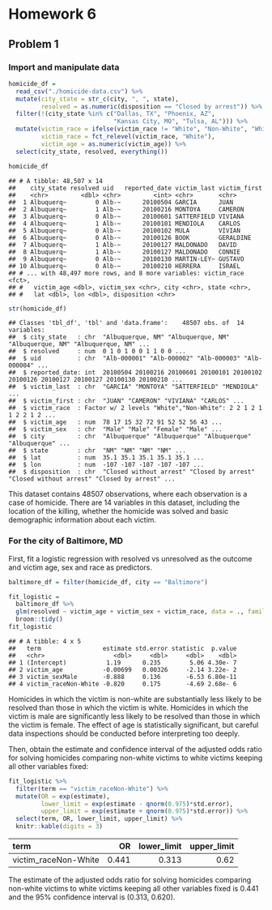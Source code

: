 Homework 6
================

Problem 1
---------

### Import and manipulate data

``` r
homicide_df = 
  read_csv("./homicide-data.csv") %>% 
  mutate(city_state = str_c(city, ", ", state),
         resolved = as.numeric(disposition == "Closed by arrest")) %>% 
  filter(!(city_state %in% c("Dallas, TX", "Phoenix, AZ", 
                             "Kansas City, MO", "Tulsa, AL"))) %>% 
  mutate(victim_race = ifelse(victim_race != "White", "Non-White", "White"),
         victim_race = fct_relevel(victim_race, "White"),
         victim_age = as.numeric(victim_age)) %>% 
  select(city_state, resolved, everything())

homicide_df
```

    ## # A tibble: 48,507 x 14
    ##    city_state resolved uid   reported_date victim_last victim_first
    ##    <chr>         <dbl> <chr>         <int> <chr>       <chr>       
    ##  1 Albuquerq~        0 Alb-~      20100504 GARCIA      JUAN        
    ##  2 Albuquerq~        1 Alb-~      20100216 MONTOYA     CAMERON     
    ##  3 Albuquerq~        0 Alb-~      20100601 SATTERFIELD VIVIANA     
    ##  4 Albuquerq~        1 Alb-~      20100101 MENDIOLA    CARLOS      
    ##  5 Albuquerq~        0 Alb-~      20100102 MULA        VIVIAN      
    ##  6 Albuquerq~        0 Alb-~      20100126 BOOK        GERALDINE   
    ##  7 Albuquerq~        1 Alb-~      20100127 MALDONADO   DAVID       
    ##  8 Albuquerq~        1 Alb-~      20100127 MALDONADO   CONNIE      
    ##  9 Albuquerq~        0 Alb-~      20100130 MARTIN-LEY~ GUSTAVO     
    ## 10 Albuquerq~        0 Alb-~      20100210 HERRERA     ISRAEL      
    ## # ... with 48,497 more rows, and 8 more variables: victim_race <fct>,
    ## #   victim_age <dbl>, victim_sex <chr>, city <chr>, state <chr>,
    ## #   lat <dbl>, lon <dbl>, disposition <chr>

``` r
str(homicide_df)
```

    ## Classes 'tbl_df', 'tbl' and 'data.frame':    48507 obs. of  14 variables:
    ##  $ city_state   : chr  "Albuquerque, NM" "Albuquerque, NM" "Albuquerque, NM" "Albuquerque, NM" ...
    ##  $ resolved     : num  0 1 0 1 0 0 1 1 0 0 ...
    ##  $ uid          : chr  "Alb-000001" "Alb-000002" "Alb-000003" "Alb-000004" ...
    ##  $ reported_date: int  20100504 20100216 20100601 20100101 20100102 20100126 20100127 20100127 20100130 20100210 ...
    ##  $ victim_last  : chr  "GARCIA" "MONTOYA" "SATTERFIELD" "MENDIOLA" ...
    ##  $ victim_first : chr  "JUAN" "CAMERON" "VIVIANA" "CARLOS" ...
    ##  $ victim_race  : Factor w/ 2 levels "White","Non-White": 2 2 1 2 1 1 2 2 1 2 ...
    ##  $ victim_age   : num  78 17 15 32 72 91 52 52 56 43 ...
    ##  $ victim_sex   : chr  "Male" "Male" "Female" "Male" ...
    ##  $ city         : chr  "Albuquerque" "Albuquerque" "Albuquerque" "Albuquerque" ...
    ##  $ state        : chr  "NM" "NM" "NM" "NM" ...
    ##  $ lat          : num  35.1 35.1 35.1 35.1 35.1 ...
    ##  $ lon          : num  -107 -107 -107 -107 -107 ...
    ##  $ disposition  : chr  "Closed without arrest" "Closed by arrest" "Closed without arrest" "Closed by arrest" ...

This dataset contains 48507 observations, where each observation is a case of homicide. There are 14 variables in this dataset, including the location of the killing, whether the homicide was solved and basic demographic information about each victim.

### For the city of Baltimore, MD

First, fit a logistic regression with resolved vs unresolved as the outcome and victim age, sex and race as predictors.

``` r
baltimore_df = filter(homicide_df, city == "Baltimore")

fit_logistic = 
  baltimore_df %>% 
  glm(resolved ~ victim_age + victim_sex + victim_race, data = ., family = binomial()) %>% 
  broom::tidy()
fit_logistic
```

    ## # A tibble: 4 x 5
    ##   term                 estimate std.error statistic  p.value
    ##   <chr>                   <dbl>     <dbl>     <dbl>    <dbl>
    ## 1 (Intercept)           1.19      0.235        5.06 4.30e- 7
    ## 2 victim_age           -0.00699   0.00326     -2.14 3.22e- 2
    ## 3 victim_sexMale       -0.888     0.136       -6.53 6.80e-11
    ## 4 victim_raceNon-White -0.820     0.175       -4.69 2.68e- 6

Homicides in which the victim is non-white are substantially less likely to be resolved than those in which the victim is white. Homicides in which the victim is male are significantly less likely to be resolved than those in which the victim is female. The effect of age is statistically significant, but careful data inspections should be conducted before interpreting too deeply.

Then, obtain the estimate and confidence interval of the adjusted odds ratio for solving homicides comparing non-white victims to white victims keeping all other variables fixed:

``` r
fit_logistic %>% 
  filter(term == "victim_raceNon-White") %>% 
  mutate(OR = exp(estimate), 
         lower_limit = exp(estimate - qnorm(0.975)*std.error), 
         upper_limit = exp(estimate + qnorm(0.975)*std.error)) %>% 
  select(term, OR, lower_limit, upper_limit) %>% 
  knitr::kable(digits = 3)
```

| term                  |     OR|  lower\_limit|  upper\_limit|
|:----------------------|------:|-------------:|-------------:|
| victim\_raceNon-White |  0.441|         0.313|          0.62|

The estimate of the adjusted odds ratio for solving homicides comparing non-white victims to white victims keeping all other variables fixed is 0.441 and the 95% confidence interval is (0.313, 0.620).
